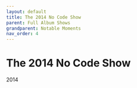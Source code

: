 ```yaml
---
layout: default
title: The 2014 No Code Show
parent: Full Album Shows
grandparent: Notable Moments
nav_order: 4
---
```


# The 2014 No Code Show

2014
